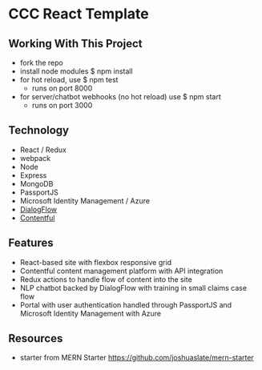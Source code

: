 # CCC React Template

## Working With This Project
- fork the repo
- install node modules $ npm install  
- for hot reload, use $ npm test 
	- runs on port 8000
- for server/chatbot webhooks (no hot reload) use $ npm start
	- runs on port 3000

## Technology
- React / Redux
- webpack
- Node
- Express
- MongoDB
- PassportJS
- Microsoft Identity Management / Azure
- [DialogFlow](https://dialogflow.com/)
- [Contentful](http://contentful.com/)

## Features
- React-based site with flexbox responsive grid
- Contentful content management platform with API integration
- Redux actions to handle flow of content into the site
- NLP chatbot backed by DialogFlow with training in small claims case flow
- Portal with user authentication handled through PassportJS and Microsoft Identity Management with Azure

## Resources
- starter from MERN Starter <https://github.com/joshuaslate/mern-starter>
